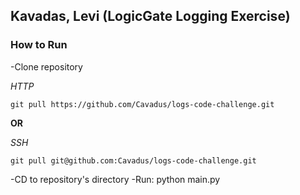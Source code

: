 
## Kavadas, Levi (LogicGate Logging Exercise)

### How to Run

-Clone repository

*HTTP*

    git pull https://github.com/Cavadus/logs-code-challenge.git

**OR**

*SSH*

    git pull git@github.com:Cavadus/logs-code-challenge.git

-CD to repository's directory
-Run:
    python main.py